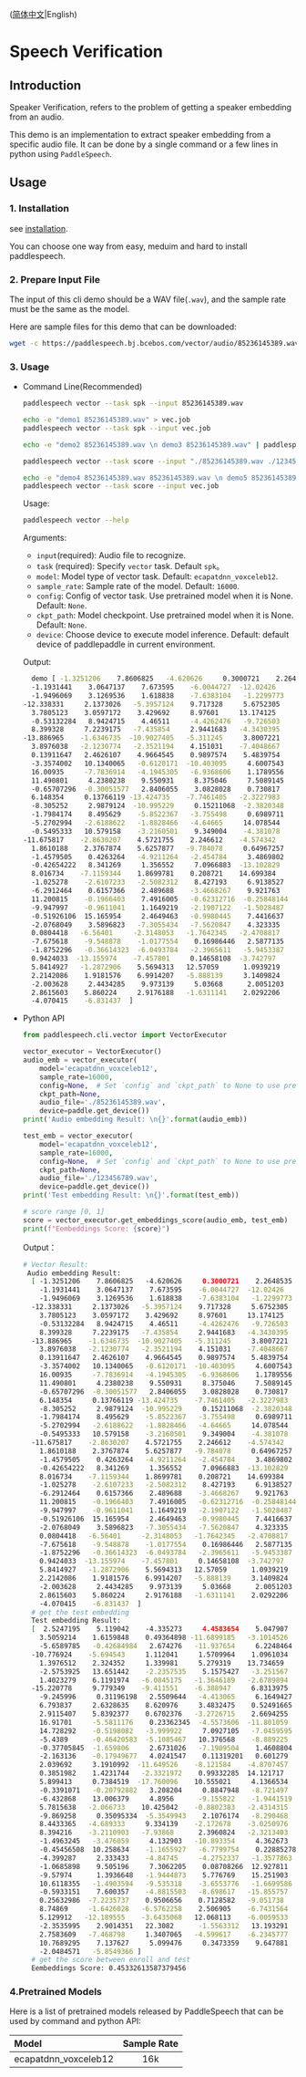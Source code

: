 ([简体中文](./README_cn.md)|English)
# Speech Verification

## Introduction

Speaker Verification, refers to the problem of getting a speaker embedding from an audio. 

This demo is an implementation to extract speaker embedding from a specific audio file. It can be done by a single command or a few lines in python using `PaddleSpeech`. 

## Usage
### 1. Installation
see [installation](https://github.com/PaddlePaddle/PaddleSpeech/blob/develop/docs/source/install.md).

You can choose one way from easy, meduim and hard to install paddlespeech.

### 2. Prepare Input File
The input of this cli demo should be a WAV file(`.wav`), and the sample rate must be the same as the model.

Here are sample files for this demo that can be downloaded:
```bash
wget -c https://paddlespeech.bj.bcebos.com/vector/audio/85236145389.wav
```

### 3. Usage
- Command Line(Recommended)
  ```bash
  paddlespeech vector --task spk --input 85236145389.wav

  echo -e "demo1 85236145389.wav" > vec.job
  paddlespeech vector --task spk --input vec.job

  echo -e "demo2 85236145389.wav \n demo3 85236145389.wav" | paddlespeech vector --task spk

  paddlespeech vector --task score --input "./85236145389.wav ./123456789.wav"
  
  echo -e "demo4 85236145389.wav 85236145389.wav \n demo5 85236145389.wav 123456789.wav" > vec.job
  paddlespeech vector --task score --input vec.job
  ```
  
  Usage:
  ```bash
  paddlespeech vector --help
  ```
  Arguments:
  - `input`(required): Audio file to recognize.
  - `task` (required): Specify `vector` task. Default `spk`。
  - `model`: Model type of vector task. Default: `ecapatdnn_voxceleb12`.
  - `sample_rate`: Sample rate of the model. Default: `16000`.
  - `config`: Config of vector task. Use pretrained model when it is None. Default: `None`.
  - `ckpt_path`: Model checkpoint. Use pretrained model when it is None. Default: `None`.
  - `device`: Choose device to execute model inference. Default: default device of paddlepaddle in current environment.

  Output:

  ```bash
    demo [ -1.3251206    7.8606825   -4.620626     0.3000721    2.2648535
    -1.1931441    3.0647137    7.673595    -6.0044727  -12.02426
    -1.9496069    3.1269536    1.618838    -7.6383104   -1.2299773
  -12.338331     2.1373026   -5.3957124    9.717328     5.6752305
    3.7805123    3.0597172    3.429692     8.97601     13.174125
    -0.53132284   8.9424715    4.46511     -4.4262476   -9.726503
    8.399328     7.2239175   -7.435854     2.9441683   -4.3430395
  -13.886965    -1.6346735  -10.9027405   -5.311245     3.8007221
    3.8976038   -2.1230774   -2.3521194    4.151031    -7.4048667
    0.13911647   2.4626107    4.9664545    0.9897574    5.4839754
    -3.3574002   10.1340065   -0.6120171  -10.403095     4.6007543
    16.00935     -7.7836914   -4.1945305   -6.9368606    1.1789556
    11.490801     4.2380238    9.550931     8.375046     7.5089145
    -0.65707296  -0.30051577   2.8406055    3.0828028    0.730817
    6.148354     0.13766119 -13.424735    -7.7461405   -2.3227983
    -8.305252     2.9879124  -10.995229     0.15211068  -2.3820348
    -1.7984174    8.495629    -5.8522367   -3.755498     0.6989711
    -5.2702994   -2.6188622   -1.8828466   -4.64665     14.078544
    -0.5495333   10.579158    -3.2160501    9.349004    -4.381078
  -11.675817    -2.8630207    4.5721755    2.246612    -4.574342
    1.8610188    2.3767874    5.6257877   -9.784078     0.64967257
    -1.4579505    0.4263264   -4.9211264   -2.454784     3.4869802
    -0.42654222   8.341269     1.356552     7.0966883  -13.102829
    8.016734    -7.1159344    1.8699781    0.208721    14.699384
    -1.025278    -2.6107233   -2.5082312    8.427193     6.9138527
    -6.2912464    0.6157366    2.489688    -3.4668267    9.921763
    11.200815    -0.1966403    7.4916005   -0.62312716  -0.25848144
    -9.947997    -0.9611041    1.1649219   -2.1907122   -1.5028487
    -0.51926106  15.165954     2.4649463   -0.9980445    7.4416637
    -2.0768049    3.5896823   -7.3055434   -7.5620847    4.323335
    0.0804418   -6.56401     -2.3148053   -1.7642345   -2.4708817
    -7.675618    -9.548878    -1.0177554    0.16986446   2.5877135
    -1.8752296   -0.36614323  -6.0493784   -2.3965611   -5.9453387
    0.9424033  -13.155974    -7.457801     0.14658108  -3.742797
    5.8414927   -1.2872906    5.5694313   12.57059      1.0939219
    2.2142086    1.9181576    6.9914207   -5.888139     3.1409824
    -2.003628     2.4434285    9.973139     5.03668      2.0051203
    2.8615603    5.860224     2.9176188   -1.6311141    2.0292206
    -4.070415    -6.831437  ]
  ```

- Python API
  ```python
  from paddlespeech.cli.vector import VectorExecutor

  vector_executor = VectorExecutor()
  audio_emb = vector_executor(
      model='ecapatdnn_voxceleb12',
      sample_rate=16000,
      config=None,  # Set `config` and `ckpt_path` to None to use pretrained model.
      ckpt_path=None,
      audio_file='./85236145389.wav',
      device=paddle.get_device())
  print('Audio embedding Result: \n{}'.format(audio_emb))

  test_emb = vector_executor(
      model='ecapatdnn_voxceleb12',
      sample_rate=16000,
      config=None,  # Set `config` and `ckpt_path` to None to use pretrained model.
      ckpt_path=None,
      audio_file='./123456789.wav',
      device=paddle.get_device())
  print('Test embedding Result: \n{}'.format(test_emb))

  # score range [0, 1]
  score = vector_executor.get_embeddings_score(audio_emb, test_emb)
  print(f"Eembeddings Score: {score}")
  ```

  Output：

  ```bash
  # Vector Result:
   Audio embedding Result:
    [ -1.3251206    7.8606825   -4.620626     0.3000721    2.2648535
      -1.1931441    3.0647137    7.673595    -6.0044727  -12.02426
      -1.9496069    3.1269536    1.618838    -7.6383104   -1.2299773
    -12.338331     2.1373026   -5.3957124    9.717328     5.6752305
      3.7805123    3.0597172    3.429692     8.97601     13.174125
      -0.53132284   8.9424715    4.46511     -4.4262476   -9.726503
      8.399328     7.2239175   -7.435854     2.9441683   -4.3430395
    -13.886965    -1.6346735  -10.9027405   -5.311245     3.8007221
      3.8976038   -2.1230774   -2.3521194    4.151031    -7.4048667
      0.13911647   2.4626107    4.9664545    0.9897574    5.4839754
      -3.3574002   10.1340065   -0.6120171  -10.403095     4.6007543
      16.00935     -7.7836914   -4.1945305   -6.9368606    1.1789556
      11.490801     4.2380238    9.550931     8.375046     7.5089145
      -0.65707296  -0.30051577   2.8406055    3.0828028    0.730817
      6.148354     0.13766119 -13.424735    -7.7461405   -2.3227983
      -8.305252     2.9879124  -10.995229     0.15211068  -2.3820348
      -1.7984174    8.495629    -5.8522367   -3.755498     0.6989711
      -5.2702994   -2.6188622   -1.8828466   -4.64665     14.078544
      -0.5495333   10.579158    -3.2160501    9.349004    -4.381078
    -11.675817    -2.8630207    4.5721755    2.246612    -4.574342
      1.8610188    2.3767874    5.6257877   -9.784078     0.64967257
      -1.4579505    0.4263264   -4.9211264   -2.454784     3.4869802
      -0.42654222   8.341269     1.356552     7.0966883  -13.102829
      8.016734    -7.1159344    1.8699781    0.208721    14.699384
      -1.025278    -2.6107233   -2.5082312    8.427193     6.9138527
      -6.2912464    0.6157366    2.489688    -3.4668267    9.921763
      11.200815    -0.1966403    7.4916005   -0.62312716  -0.25848144
      -9.947997    -0.9611041    1.1649219   -2.1907122   -1.5028487
      -0.51926106  15.165954     2.4649463   -0.9980445    7.4416637
      -2.0768049    3.5896823   -7.3055434   -7.5620847    4.323335
      0.0804418   -6.56401     -2.3148053   -1.7642345   -2.4708817
      -7.675618    -9.548878    -1.0177554    0.16986446   2.5877135
      -1.8752296   -0.36614323  -6.0493784   -2.3965611   -5.9453387
      0.9424033  -13.155974    -7.457801     0.14658108  -3.742797
      5.8414927   -1.2872906    5.5694313   12.57059      1.0939219
      2.2142086    1.9181576    6.9914207   -5.888139     3.1409824
      -2.003628     2.4434285    9.973139     5.03668      2.0051203
      2.8615603    5.860224     2.9176188   -1.6311141    2.0292206
      -4.070415    -6.831437  ]
    # get the test embedding
    Test embedding Result:
    [  2.5247195    5.119042    -4.335273     4.4583654    5.047907
      3.5059214    1.6159848    0.49364898 -11.6899185   -3.1014526
      -5.6589785   -0.42684984   2.674276   -11.937654     6.2248464
    -10.776924    -5.694543     1.112041     1.5709964    1.0961034
      1.3976512    2.324352     1.339981     5.279319    13.734659
      -2.5753925   13.651442    -2.2357535    5.1575427   -3.251567
      1.4023279    6.1191974   -6.0845175   -1.3646189   -2.6789894
    -15.220778     9.779349    -9.411551    -6.388947     6.8313975
      -9.245996     0.31196198   2.5509644   -4.413065     6.1649427
      6.793837     2.6328635    8.620976     3.4832475    0.52491665
      2.9115407    5.8392377    0.6702376   -3.2726715    2.6694255
      16.91701     -5.5811176    0.23362345  -4.5573606  -11.801059
      14.728292    -0.5198082   -3.999922     7.0927105   -7.0459595
      -5.4389      -0.46420583  -5.1085467   10.376568    -8.889225
      -0.37705845  -1.659806     2.6731026   -7.1909504    1.4608804
      -2.163136    -0.17949677   4.0241547    0.11319201   0.601279
      2.039692     3.1910992  -11.649526    -8.121584    -4.8707457
      0.3851982    1.4231744   -2.3321972    0.99332285  14.121717
      5.899413     0.7384519  -17.760096    10.555021     4.1366534
      -0.3391071   -0.20792882   3.208204     0.8847948   -8.721497
      -6.432868    13.006379     4.8956      -9.155822    -1.9441519
      5.7815638   -2.066733    10.425042    -0.8802383   -2.4314315
      -9.869258     0.35095334  -5.3549943    2.1076174   -8.290468
      8.4433365   -4.689333     9.334139    -2.172678    -3.0250976
      8.394216    -3.2110903   -7.93868      2.3960824   -2.3213403
      -1.4963245   -3.476059     4.132903   -10.893354     4.362673
      -0.45456508  10.258634    -1.1655927   -6.7799754    0.22885278
      -4.399287     2.333433    -4.84745     -4.2752337   -1.3577863
      -1.0685898    9.505196     7.3062205    0.08708266  12.927811
      -9.57974      1.3936648   -1.9444873    5.776769    15.251903
      10.6118355   -1.4903594   -9.535318    -3.6553776   -1.6699586
      -0.5933151    7.600357    -4.8815503   -8.698617   -15.855757
      0.25632986  -7.2235737    0.9506656    0.7128582   -9.051738
      8.74869     -1.6426028   -6.5762258    2.506905    -6.7431564
      5.129912   -12.189555    -3.6435068   12.068113    -6.0059533
      -2.3535995    2.9014351   22.3082      -1.5563312   13.193291
      2.7583609   -7.468798     1.3407065   -4.599617    -6.2345777
      10.7689295    7.137627     5.099476     0.3473359    9.647881
      -2.0484571   -5.8549366 ]
    # get the score between enroll and test
    Eembeddings Score: 0.45332613587379456
  ```

### 4.Pretrained Models

Here is a list of pretrained models released by PaddleSpeech that can be used by command and python API:

| Model | Sample Rate
| :--- | :---: |
| ecapatdnn_voxceleb12 | 16k
